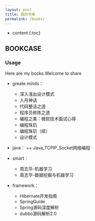 ```yaml
---
layout: post
title: 我的书单
permalink: /books/
---
```


* content
{:toc}


## BOOKCASE

### Usage

Here are my books.Welcome to share

+ greate minds：
	+ 深入浅出设计模式
	+ 人月神话
	+ 代码整洁之道
	+ 程序员修炼之道
	+ 编程之美：微软技术面试心得
	+ 编程珠玑
	+ 编程珠玑（续）
	+ 设计模式

+ java：
++ Java_TCPIP_Socket网络编程

+ smart：
	+ 周志华-机器学习
	+ 周志华-数据挖掘与机器学习

+ framework：
	+ Hibernate开发指南
	+ SpringGuide
	+ Spring源码深度解析
	+ dubbo源码解析2.0